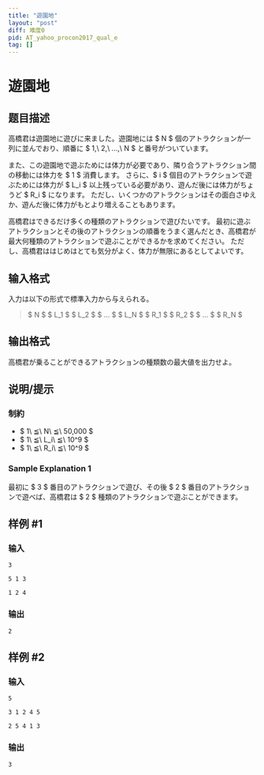 ```yaml
---
title: "遊園地"
layout: "post"
diff: 难度0
pid: AT_yahoo_procon2017_qual_e
tag: []
---
```


# 遊園地

## 题目描述

[problemUrl]: https://atcoder.jp/contests/yahoo-procon2017-qual/tasks/yahoo_procon2017_qual_e

高橋君は遊園地に遊びに来ました。遊園地には $ N $ 個のアトラクションが一列に並んでおり、順番に $ 1,\ 2,\ ...,\ N $ と番号がついています。

また、この遊園地で遊ぶためには体力が必要であり、隣り合うアトラクション間の移動には体力を $ 1 $ 消費します。 さらに、$ i $ 個目のアトラクションで遊ぶためには体力が $ L_i $ 以上残っている必要があり、遊んだ後には体力がちょうど $ R_i $ になります。 ただし、いくつかのアトラクションはその面白さゆえか、遊んだ後に体力がもとより増えることもあります。

高橋君はできるだけ多くの種類のアトラクションで遊びたいです。 最初に遊ぶアトラクションとその後のアトラクションの順番をうまく選んだとき、高橋君が最大何種類のアトラクションで遊ぶことができるかを求めてください。 ただし、高橋君ははじめはとても気分がよく、体力が無限にあるとしてよいです。

## 输入格式

入力は以下の形式で標準入力から与えられる。

> $ N $ $ L_1 $ $ L_2 $ $ ... $ $ L_N $ $ R_1 $ $ R_2 $ $ ... $ $ R_N $

## 输出格式

高橋君が乗ることができるアトラクションの種類数の最大値を出力せよ。

## 说明/提示

### 制約

- $ 1\ ≦\ N\ ≦\ 50,000 $
- $ 1\ ≦\ L_i\ ≦\ 10^9 $
- $ 1\ ≦\ R_i\ ≦\ 10^9 $

### Sample Explanation 1

最初に $ 3 $ 番目のアトラクションで遊び、その後 $ 2 $ 番目のアトラクションで遊べば、高橋君は $ 2 $ 種類のアトラクションで遊ぶことができます。

## 样例 #1

### 输入

```
3
5 1 3
1 2 4
```

### 输出

```
2
```

## 样例 #2

### 输入

```
5
3 1 2 4 5
2 5 4 1 3
```

### 输出

```
3
```

